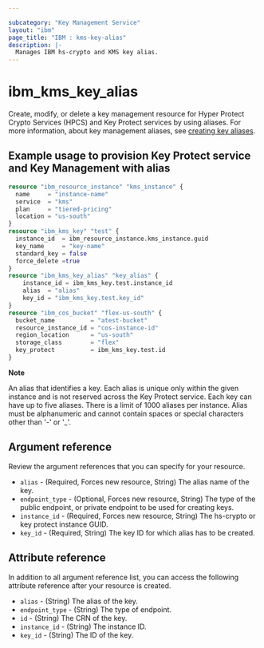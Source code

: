 ```yaml
---

subcategory: "Key Management Service"
layout: "ibm"
page_title: "IBM : kms-key-alias"
description: |-
  Manages IBM hs-crypto and KMS key alias.
---
```


# ibm_kms_key_alias
Create, modify, or delete a key management resource for Hyper Protect Crypto Services (HPCS) and Key Protect services by using aliases. For more information, about key management aliases, see [creating key aliases](https://cloud.ibm.com/docs/key-protect?topic=key-protect-create-key-alias).

## Example usage to provision Key Protect service and Key Management with alias

```terraform
resource "ibm_resource_instance" "kms_instance" {
  name     = "instance-name"
  service  = "kms"
  plan     = "tiered-pricing"
  location = "us-south"
}
resource "ibm_kms_key" "test" {
  instance_id  = ibm_resource_instance.kms_instance.guid
  key_name     = "key-name"
  standard_key = false
  force_delete =true
}
resource "ibm_kms_key_alias" "key_alias" {
    instance_id = ibm_kms_key.test.instance_id
    alias  = "alias"
    key_id = "ibm_kms_key.test.key_id"
}
resource "ibm_cos_bucket" "flex-us-south" {
  bucket_name          = "atest-bucket"
  resource_instance_id = "cos-instance-id"
  region_location      = "us-south"
  storage_class        = "flex"
  key_protect          = ibm_kms_key.test.id
}
```

**Note** 

An alias that identifies a key. Each alias is unique only within the given instance and is not reserved across the Key Protect service. Each key can have up to five aliases. There is a limit of 1000 aliases per instance. Alias must be alphanumeric and cannot contain spaces or special characters other than '-' or '_'.

## Argument reference
Review the argument references that you can specify for your resource. 

- `alias` - (Required, Forces new resource, String) The alias name of the key.
- `endpoint_type` - (Optional, Forces new resource, String) The type of the public endpoint, or private endpoint to be used for creating keys.
- `instance_id` - (Required, Forces new resource, String) The hs-crypto or key protect instance GUID.
- `key_id` - (Required, String) The key ID for which alias has to be created.


## Attribute reference
In addition to all argument reference list, you can access the following attribute reference after your resource is created.

- `alias` - (String) The alias of the key.
- `endpoint_type` - (String) The type of endpoint.
- `id` - (String) The CRN of the key.
- `instance_id` - (String) The instance ID.
- `key_id` - (String) The ID of the key.
